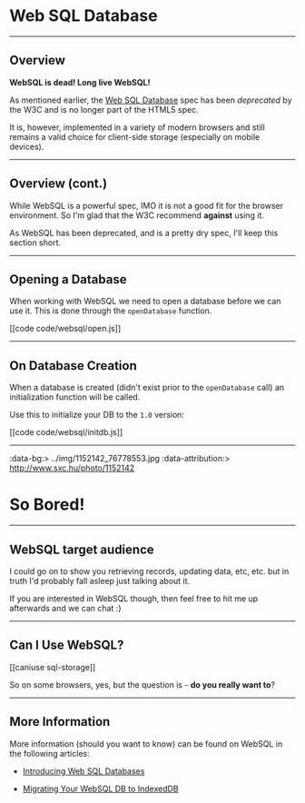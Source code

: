 # Web SQL Database

---

## Overview

__WebSQL is dead! Long live WebSQL!__

As mentioned earlier, the [Web SQL Database](http://www.w3.org/TR/webdatabase/) spec has been _deprecated_ by the W3C and is no longer part of the HTML5 spec.  

It is, however, implemented in a variety of modern browsers and still remains a valid choice for client-side storage (especially on mobile devices).

---

## Overview (cont.)

While WebSQL is a powerful spec, IMO it is not a good fit for the browser environment.  So I'm glad that the W3C recommend __against__ using it.  

As WebSQL has been deprecated, and is a pretty dry spec, I'll keep this section short.

---

## Opening a Database

When working with WebSQL we need to open a database before we can use it.  This is done through the `openDatabase` function.

[[code code/websql/open.js]]

---

## On Database Creation

When a database is created (didn't exist prior to the `openDatabase` call) an initialization function will be called.

Use this to initialize your DB to the `1.0` version:

[[code code/websql/initdb.js]]

---
:data-bg:> ../img/1152142_76778553.jpg
:data-attribution:> http://www.sxc.hu/photo/1152142

# So Bored!

---

## WebSQL target audience

I could go on to show you retrieving records, updating data, etc, etc. but in truth I'd probably fall asleep just talking about it.

If you are interested in WebSQL though, then feel free to hit me up afterwards and we can chat :)

---

## Can I Use WebSQL?

[[caniuse sql-storage]]

So on some browsers, yes, but the question is - __do you really want to__?

---

## More Information

More information (should you want to know) can be found on WebSQL in the following articles:

- [Introducing Web SQL Databases](http://html5doctor.com/introducing-web-sql-databases/)

- [Migrating Your WebSQL DB to IndexedDB](http://www.html5rocks.com/en/tutorials/webdatabase/websql-indexeddb/)